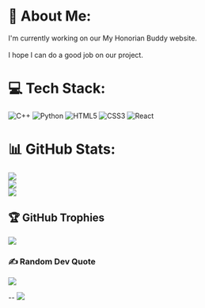 # 💫 About Me:
I'm currently working on our My Honorian Buddy website.<br><br>I hope I can do a good job on our project.<br>


# 💻 Tech Stack:
![C++](https://img.shields.io/badge/c++-%2300599C.svg?style=for-the-badge&logo=c%2B%2B&logoColor=white) ![Python](https://img.shields.io/badge/python-3670A0?style=for-the-badge&logo=python&logoColor=ffdd54) ![HTML5](https://img.shields.io/badge/html5-%23E34F26.svg?style=for-the-badge&logo=html5&logoColor=white) ![CSS3](https://img.shields.io/badge/css3-%231572B6.svg?style=for-the-badge&logo=css3&logoColor=white) ![React](https://img.shields.io/badge/react-%2320232a.svg?style=for-the-badge&logo=react&logoColor=%2361DAFB)
# 📊 GitHub Stats:
![](https://github-readme-stats.vercel.app/api?username=Seshiruu&theme=dark&hide_border=false&include_all_commits=true&count_private=true)<br>
![](https://github-readme-streak-stats.herokuapp.com/?user=Seshiruu&theme=dark&hide_border=false)<br>
![](https://github-readme-stats.vercel.app/api/top-langs/?username=Seshiruu&theme=dark&hide_border=false&include_all_commits=true&count_private=true&layout=compact)<br>

## 🏆 GitHub Trophies
![](https://github-profile-trophy.vercel.app/?username=Seshiruu&theme=radical&no-frame=false&no-bg=false&margin-w=4)

### ✍️ Random Dev Quote
![](https://quotes-github-readme.vercel.app/api?type=horizontal&theme=radical)

--
[![](https://visitcount.itsvg.in/api?id=Seshiruu&icon=0&color=0)](https://visitcount.itsvg.in)

<!-- Proudly created with GPRM ( https://gprm.itsvg.in ) -->
